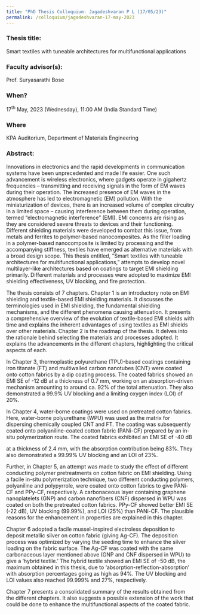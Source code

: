 ```yaml
---
title: "PhD Thesis Colloquium: Jagadeshvaran P L (17/05/23)"
permalink: /colloquium/jagadeshvaran-17-may-2023
---
```

### Thesis title:
Smart textiles with tuneable architectures for multifunctional applications

### Faculty advisor(s):
Prof. Suryasarathi Bose

### When?
17<sup>th</sup> May, 2023 (Wednesday), 11:00 AM (India Standard Time)

### Where
KPA Auditorium, Department of Materials Engineering

### Abstract: 
Innovations in electronics and the rapid developments in communication systems have been unprecedented and made life easier. One such advancement is wireless electronics, where gadgets operate in gigahertz frequencies – transmitting and receiving signals in the form of EM waves during their operation. The increased presence of EM waves in the atmosphere has led to electromagnetic (EM) pollution. With the miniaturization of devices, there is an increased volume of complex circuitry in a limited space – causing interference between them during operation, termed “electromagnetic interference” (EMI). EMI concerns are rising as they are considered severe threats to devices and their functioning. Different shielding materials were developed to combat this issue, from metals and ferrites to polymer-based nanocomposites. As the filler loading in a polymer-based nanocomposite is limited by processing and the accompanying stiffness, textiles have emerged as alternative materials with a broad design scope. This thesis entitled, “Smart textiles with tuneable architectures for multifunctional applications,” attempts to develop novel multilayer-like architectures based on coatings to target EMI shielding primarily. Different materials and processes were adopted to maximize EMI shielding effectiveness, UV blocking, and fire protection. 
 
The thesis consists of 7 chapters. Chapter 1 is an introductory note on EMI shielding and textile-based EMI shielding materials. It discusses the terminologies used in EMI shielding, the fundamental shielding mechanisms, and the different phenomena causing attenuation. It presents a comprehensive overview of the evolution of textile-based EMI shields with time and explains the inherent advantages of using textiles as EMI shields over other materials. Chapter 2 is the roadmap of the thesis. It delves into the rationale behind selecting the materials and processes adopted. It explains the advancements in the different chapters, highlighting the critical aspects of each. 
 
In Chapter 3, thermoplastic polyurethane (TPU)-based coatings containing iron titanate (FT) and multiwalled carbon nanotubes (CNT) were coated onto cotton fabrics by a dip coating process. The coated fabrics showed an EMI SE of -12 dB at a thickness of 0.7 mm, working on an absorption-driven mechanism amounting to around ca. 92% of the total attenuation. They also demonstrated a 99.9% UV blocking and a limiting oxygen index (LOI) of 20%. 
 
In Chapter 4, water-borne coatings were used on pretreated cotton fabrics. Here, water-borne polyurethane (WPU) was used as the matrix for dispersing chemically coupled CNT and FT. The coating was subsequently coated onto polyaniline-coated cotton fabric (PANi-CF) prepared by an in-situ polymerization route. The coated fabrics exhibited an EMI SE of -40 dB 
 
at a thickness of 2.4 mm, with the absorption contribution being 83%. They also demonstrated a 99.99% UV blocking and an LOI of 23%. 
 
Further, in Chapter 5, an attempt was made to study the effect of different conducting polymer pretreatments on cotton fabric on EMI shielding. Using a facile in-situ polymerization technique, two different conducting polymers, polyaniline and polypyrrole, were coated onto cotton fabrics to give PANi-CF and PPy-CF, respectively. A carbonaceous layer containing graphene nanoplatelets (GNP) and carbon nanofibers (CNF) dispersed in WPU was coated on both the pretreated cotton fabrics. PPy-CF showed better EMI SE (-22 dB), UV blocking (99.99%), and LOI (25%) than PANi-CF. The plausible reasons for the enhancement in properties are explained in this chapter. 
 
Chapter 6 adopted a facile mussel-inspired electroless deposition to deposit metallic silver on cotton fabric (giving Ag-CF). The deposition process was optimized by varying the seeding time to enhance the silver loading on the fabric surface. The Ag-CF was coated with the same carbonaceous layer mentioned above (GNP and CNF dispersed in WPU) to give a ‘hybrid textile.’ The hybrid textile showed an EMI SE of -50 dB, the maximum obtained in this thesis, due to ‘absorption-reflection-absorption’ with absorption percentages going as high as 94%. The UV blocking and LOI values also reached 99.999% and 27%, respectively. 
 
Chapter 7 presents a consolidated summary of the results obtained from the different chapters. It also suggests a possible extension of the work that could be done to enhance the multifunctional aspects of the coated fabric. 